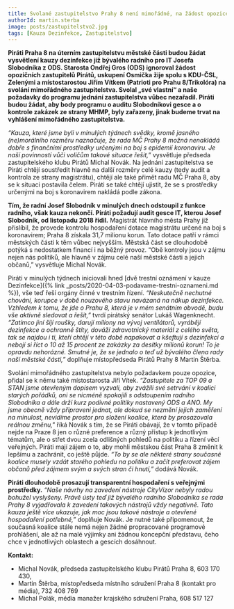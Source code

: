 ```yaml
---
title: Svolané zastupitelstvo Prahy 8 není mimořádné, na žádost opozice a místostarosty nebral starosta Gros zřetel
authorId: martin.sterba
image: posts/zastupitelstvo2.jpg
tags: [Kauza Dezinfekce, Zastupitelstvo]
---
```


**Piráti Praha 8 na úterním zastupitelstvu městské části budou žádat vysvětlení kauzy dezinfekce již bývalého radního pro IT Josefa Slobodníka z ODS. Starosta Ondřej Gros (ODS) ignoroval žádost opozičních zastupitelů Pirátů, uskupení Osmička žije spolu s KDU-ČSL, Zelenými a místostarostou Jiřím Vítkem (Patrioti pro Prahu 8/Trikolóra) na svolání mimořádného zastupitelstva. Svolal „své vlastní“ a naše požadavky do programu jednání zastupitelstva vůbec nezařadil. Piráti budou žádat, aby body programu o auditu Slobodníkovi gesce a o kontrole zakázek ze strany MHMP, byly zařazeny, jinak budeme trvat na vyhlášení mimořádného zastupitelstva.**

*“Kauza, které jsme byli v minulých týdnech svědky, kromě jasného (ne)morálního rozměru naznačuje, že rada MČ Prahy 8 možná nenakládá dobře s finančními prostředky určenými na boj s epidemií koronaviru. Je naší povinností vůči voličům takové situace řešit,”* vysvětluje předseda zastupitelského klubu Pirátů Michal Novák. Na jednání zastupitelstva se Piráti chtějí soustředit hlavně na další rozměry celé kauzy (tedy audit a kontrola ze strany magistrátu), chtějí ale také přimět radu MČ Praha 8, aby se k situaci postavila čelem. Piráti se také chtějí ujistit, že se s prostředky určenými na boj s koronavirem nakládá podle zákona.

**Tím, že radní Josef Slobodník v minulých dnech odstoupil z funkce radního, však kauza nekončí. Piráti požadují audit gesce IT, kterou Josef Slobodník, od listopadu 2018 řídil.** Magistrát hlavního města Prahy již přislíbil, že provede kontrolu hospodaření dotace magistrátu určené na boj s koronavirem; Praha 8 získala 31,7 milionu korun. Tato dotace patří v rámci městských části k těm vůbec nejvyšším. Městská část se dlouhodobě potýká s nedostatkem financí i na běžný provoz. “Obě kontroly jsou v zájmu nejen nás politiků, ale hlavně v zájmu celé naší městské části a jejich občanů,” vysvětluje Michal Novák.

Piráti v minulých týdnech iniciovali hned [dvě trestní oznámení v kauze Dezinfekce]({% link _posts/2020-04-03-podavame-trestni-oznameni.md %}), vše teď řeší orgány činné v trestním řízení. *“Neskutečně nechutné chování, korupce v době nouzového stavu navázaná na nákup dezinfekce. Vzhledem k tomu, že jde o Prahu 8, která je v mém senátním obvodě, budu vše aktivně sledovat a řešit,”* tvrdí pirátský senátor Lukáš Wagenknecht. *“Zatímco jiní šijí roušky, darují miliony na vývoj ventilátorů, vyrábějí dezinfekce a ochranné štíty, dováží zdravotnický materiál z celého světa, tak se najdou i ti, kteří chtějí v této době napakovat a kšeftují s dezinfekcí a nebojí si říct o 10 až 15 procent ze zakázky za desítky milionů korun! To je opravdu nehorázné. Smutné je, že se jednalo o teď už bývalého člena rady naší městské části,”* doplňuje místopředseda Pirátů Prahy 8 Martin Štěrba.

Svolání mimořádného zastupitelstva nebylo požadavkem pouze opozice, přidal se k němu také místostarosta Jiří Vítek. *“Zastupitele za TOP 09 a STAN jsme otevřeným dopisem vyzvali, aby zvážili své setrvání v koalici starých pořádků, oni se nicméně spokojili s odstoupením radního Slobodníka a dále drží kurz podivné politiky nastavený ODS a ANO. My jsme obecně vždy připraveni jednat, ale dokud se nezmění jejich zaměření na minulost, nevidíme prostor pro složení koalice, která by prosazovala reálnou změnu,"* říká Novák s tím, že se Piráti obávají, že v tomto případě nejde na Praze 8 jen o různé preference a různý přístup k jednotlivým tématům, ale o střet dvou zcela odlišných pohledů na politiku a řízení věcí veřejných. Piráti mají zájem o to, aby mohli městskou část Praha 8 změnit k lepšímu a zachránit, co ještě půjde. *“To by se ale některé strany současné koalice musely vzdát starého pohledu na politiku a začít preferovat zájem občanů před zájmem svým a svých stran či hnutí,”* dodává Novák.

**Piráti dlouhodobě prosazují transparentní hospodaření s veřejnými prostředky.** *“Naše návrhy na zavedení nástroje CityVizor nebyly radou bohužel vyslyšeny. Právě ústy teď již bývalého radního Slobodníka se rada Prahy 8 vyjadřovala k zavedení takových nástrojů vždy negativně. Tato kauza ještě více ukazuje, jak moc jsou takové nástroje a otevřené hospodaření potřebné,”* doplňuje Novák. Je nutné také připomenout, že současná koalice stále nemá nejen žádné propracované programové prohlášení, ale až na malé výjimky ani žádnou koncepční představu, čeho chce v jednotlivých oblastech a gescích dosáhnout.

**Kontakt:**
- Michal Novák, předseda zastupitelského klubu Pirátů Praha 8, 603 170 430,
- Martin Štěrba, místopředseda místního sdružení Praha 8 (kontakt pro média), 732 408 769
- Michal Polák, média manažer krajského sdružení Praha, 608 517 127
